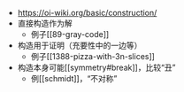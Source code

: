 - https://oi-wiki.org/basic/construction/
- 直接构造作为解
  - 例子[[89-gray-code]]
- 构造用于证明（充要性中的一边等）
  - 例子[[1388-pizza-with-3n-slices]]
- 构造本身可能[[symmetry#break]]，比较“丑”
  - 例[[schmidt]]，“不对称”